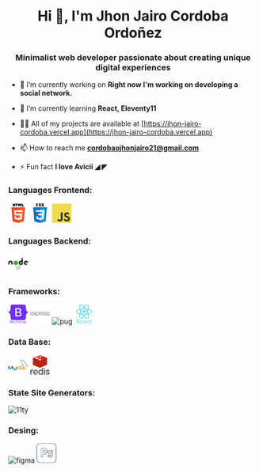 <h1 align="center">Hi 👋, I'm Jhon Jairo Cordoba Ordoñez</h1>
<h3 align="center">Minimalist web developer passionate about creating unique digital experiences</h3>

- 🔭 I’m currently working on **Right now I'm working on developing a social network.**

- 🌱 I’m currently learning **React, Eleventy11**

- 👨‍💻 All of my projects are available at [https://jhon-jairo-cordoba.vercel.app](https://jhon-jairo-cordoba.vercel.app)

- 📫 How to reach me **cordobaojhonjairo21@gmail.com**

- ⚡ Fun fact **I love Avicii ◢ ◤**


<h3 align="left">Languages Frontend:</h3>
  <p>  
    <img src="https://raw.githubusercontent.com/devicons/devicon/master/icons/html5/html5-original-wordmark.svg" alt="html5" width="40" height="40"/>
    <img src="https://raw.githubusercontent.com/devicons/devicon/master/icons/css3/css3-original-wordmark.svg" alt="css3" width="40" height="40"/>
    <img src="https://raw.githubusercontent.com/devicons/devicon/master/icons/javascript/javascript-original.svg" alt="javascript" width="40" height="40"/>
  </p>
  <h3 align="left">Languages Backend:</h3>
  <img src="https://raw.githubusercontent.com/devicons/devicon/master/icons/nodejs/nodejs-original-wordmark.svg" alt="nodejs" width="40" height="40"/>  
<h3 align="left">Frameworks:</h3>
  <p>
    <img src="https://raw.githubusercontent.com/devicons/devicon/master/icons/bootstrap/bootstrap-plain-wordmark.svg" alt="bootstrap" width="40" height="40"/> 
    <img src="https://raw.githubusercontent.com/devicons/devicon/master/icons/express/express-original-wordmark.svg" alt="express" width="40" height="40"/> 
    <img src="https://cdn.worldvectorlogo.com/logos/pug.svg" alt="pug" width="40" height="40"/>
    <img src="https://raw.githubusercontent.com/devicons/devicon/master/icons/react/react-original-wordmark.svg" alt="react" width="40" height="40"/> 
  </p>
<h3 align="left">Data Base:</h3>
  <p>
    <img src="https://raw.githubusercontent.com/devicons/devicon/master/icons/mysql/mysql-original-wordmark.svg" alt="mysql" width="40" height="40"/>
    <img src="https://raw.githubusercontent.com/devicons/devicon/master/icons/redis/redis-original-wordmark.svg" alt="redis" width="40" height="40"/>
  </p>
<h3 align="left">State Site Generators:</h3>
  <img src="https://gist.githubusercontent.com/vivek32ta/c7f7bf583c1fb1c58d89301ea40f37fd/raw/f4c85cce5790758286b8f155ef9a177710b995df/11ty.svg" alt="11ty" width="40" height="40"/>
<h3 align="left">Desing:</h3>  
  <p>
    <img src="https://www.vectorlogo.zone/logos/figma/figma-icon.svg" alt="figma" width="40" height="40"/> </a> <a href="https://git-scm.com/" target="_blank" rel="noreferrer">
    <img src="https://raw.githubusercontent.com/devicons/devicon/master/icons/photoshop/photoshop-line.svg" alt="photoshop" width="40" height="40"/>
  </p>
